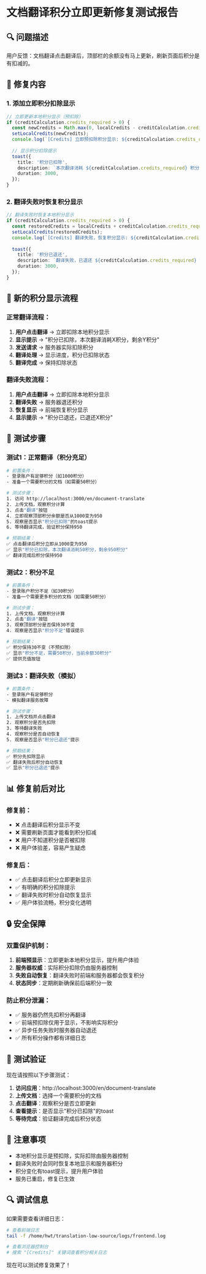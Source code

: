 # 文档翻译积分立即更新修复测试报告

## 🔍 问题描述
用户反馈：文档翻译点击翻译后，顶部栏的余额没有马上更新，刷新页面后积分是有扣减的。

## 🔧 修复内容

### 1. 添加立即积分扣除显示
```typescript
// 立即更新本地积分显示（预扣除）
if (creditCalculation.credits_required > 0) {
  const newCredits = Math.max(0, localCredits - creditCalculation.credits_required);
  setLocalCredits(newCredits);
  console.log(`[Credits] 立即预扣除积分显示: ${creditCalculation.credits_required}, 剩余显示: ${newCredits}`);
  
  // 显示积分扣除提示
  toast({
    title: '积分已扣除',
    description: `本次翻译消耗 ${creditCalculation.credits_required} 积分，剩余 ${newCredits} 积分`,
    duration: 3000,
  });
}
```

### 2. 翻译失败时恢复积分显示
```typescript
// 翻译失败时恢复本地积分显示
if (creditCalculation.credits_required > 0) {
  const restoredCredits = localCredits + creditCalculation.credits_required;
  setLocalCredits(restoredCredits);
  console.log(`[Credits] 翻译失败，恢复积分显示: ${creditCalculation.credits_required}, 总计: ${restoredCredits}`);
  
  toast({
    title: '积分已退还',
    description: `翻译失败，已退还 ${creditCalculation.credits_required} 积分`,
    duration: 3000,
  });
}
```

## 🔄 新的积分显示流程

### 正常翻译流程：
1. **用户点击翻译** → 立即扣除本地积分显示
2. **显示提示** → "积分已扣除，本次翻译消耗X积分，剩余Y积分"
3. **发送请求** → 服务器实际扣除积分
4. **翻译处理** → 显示进度，积分已扣除状态
5. **翻译完成** → 保持扣除状态

### 翻译失败流程：
1. **用户点击翻译** → 立即扣除本地积分显示
2. **翻译失败** → 服务器退还积分
3. **恢复显示** → 前端恢复积分显示
4. **显示提示** → "积分已退还，已退还X积分"

## 🧪 测试步骤

### 测试1：正常翻译（积分充足）
```bash
# 前置条件：
- 登录账户有足够积分（如1000积分）
- 准备一个需要积分的文档（如需要50积分）

# 测试步骤：
1. 访问 http://localhost:3000/en/document-translate
2. 上传文档，观察积分计算
3. 点击"翻译"按钮
4. 立即观察顶部积分余额是否从1000变为950
5. 观察是否显示"积分已扣除"的toast提示
6. 等待翻译完成，验证积分保持950

# 预期结果：
✅ 点击翻译后积分立即从1000变为950
✅ 显示"积分已扣除，本次翻译消耗50积分，剩余950积分"
✅ 翻译完成后积分保持950
```

### 测试2：积分不足
```bash
# 前置条件：
- 登录账户积分不足（如30积分）
- 准备一个需要更多积分的文档（如需要50积分）

# 测试步骤：
1. 上传文档，观察积分计算
2. 点击"翻译"按钮
3. 观察顶部积分是否保持30不变
4. 观察是否显示"积分不足"错误提示

# 预期结果：
✅ 积分保持30不变（不预扣除）
✅ 显示"积分不足，需要50积分，当前余额30积分"
✅ 提供充值按钮
```

### 测试3：翻译失败（模拟）
```bash
# 前置条件：
- 登录账户有足够积分
- 模拟翻译服务故障

# 测试步骤：
1. 上传文档并点击翻译
2. 观察积分是否先扣除
3. 等待翻译失败
4. 观察积分是否自动恢复
5. 观察是否显示"积分已退还"提示

# 预期结果：
✅ 积分先扣除显示
✅ 翻译失败后积分自动恢复
✅ 显示"积分已退还"提示
```

## 📊 修复前后对比

### 修复前：
- ❌ 点击翻译后积分显示不变
- ❌ 需要刷新页面才能看到积分扣减
- ❌ 用户不知道积分是否被扣除
- ❌ 用户体验差，容易产生疑虑

### 修复后：
- ✅ 点击翻译后积分立即更新显示
- ✅ 有明确的积分扣除提示
- ✅ 翻译失败时积分自动恢复显示
- ✅ 用户体验流畅，积分变化透明

## 🔒 安全保障

### 双重保护机制：
1. **前端预显示**：立即更新本地积分显示，提升用户体验
2. **服务器权威**：实际积分扣除仍由服务器控制
3. **失败自动恢复**：翻译失败时前端和服务器都会恢复积分
4. **状态同步**：定期刷新确保前后端积分一致

### 防止积分泄漏：
- ✅ 服务器仍然先扣积分再翻译
- ✅ 前端预扣除仅用于显示，不影响实际积分
- ✅ 异步任务失败时服务器自动退还
- ✅ 所有积分操作都有详细日志

## 🎯 测试验证

现在请按照以下步骤测试：

1. **访问应用**：http://localhost:3000/en/document-translate
2. **上传文档**：选择一个需要积分的文档
3. **点击翻译**：观察积分是否立即更新
4. **查看提示**：是否显示"积分已扣除"的toast
5. **等待完成**：验证翻译完成后积分状态

## 📝 注意事项

- 本地积分显示是预扣除，实际扣除由服务器控制
- 翻译失败时会同时恢复本地显示和服务器积分
- 积分变化有toast提示，提升用户体验
- 服务已重启，修复已生效

## 🔍 调试信息

如果需要查看详细日志：
```bash
# 查看前端日志
tail -f /home/hwt/translation-low-source/logs/frontend.log

# 查看浏览器控制台
# 搜索 "[Credits]" 关键词查看积分相关日志
```

现在可以测试修复效果了！
